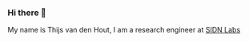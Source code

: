 ### Hi there 👋

My name is Thijs van den Hout, I am a research engineer at [SIDN Labs](https://github.com/SIDN)
